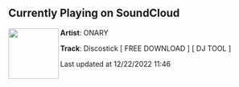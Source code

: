 ## Currently Playing on SoundCloud

[<img align="left" width="100" src="https://i1.sndcdn.com/artworks-BzFjfg6J1rXBIQAY-vpBU8Q-t500x500.jpg">](https://soundcloud.com/onarymusic/discostick-free-download-1)

**Artist**: ONARY 

**Track**: Discostick [ FREE DOWNLOAD ] [ DJ TOOL ]

Last updated at 12/22/2022 11:46
